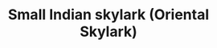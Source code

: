 ---
layout: bird
title: Small Indian skylark (Oriental Skylark)
image-url: /assets/birds/images/small-indian-skylark.jpg
image-credit: Wikimedia Commons (User &rarr; J.M.Garg)
image-source-url: "http://en.wikipedia.org/wiki/File:Plain_Prinia-_Calling_I2_IMG_2128.jpg"
common-name: Small Indian skylark (Oriental Skylark)
latin-name: Alauda gulgula
info-url: "http://en.wikipedia.org/wiki/Oriental_Skylark"
---